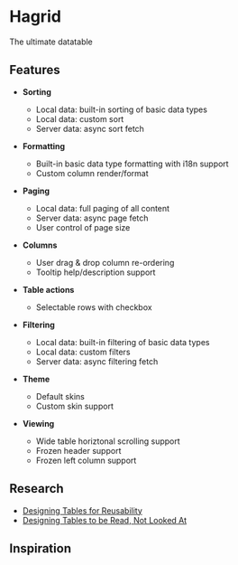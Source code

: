 # Hagrid

The ultimate datatable

## Features

-   **Sorting**
    -   Local data: built-in sorting of basic data types
    -   Local data: custom sort
    -   Server data: async sort fetch
-   **Formatting**
    -   Built-in basic data type formatting with i18n support
    -   Custom column render/format
-   **Paging**
    -   Local data: full paging of all content
    -   Server data: async page fetch
    -   User control of page size
-   **Columns**
    -   User drag & drop column re-ordering
    -   Tooltip help/description support
-   **Table actions**
    -   Selectable rows with checkbox
-   **Filtering**
    -   Local data: built-in filtering of basic data types
    -   Local data: custom filters
    -   Server data: async filtering fetch
-   **Theme**
    -   Default skins
    -   Custom skin support
-   **Viewing**

    -   Wide table horiztonal scrolling support
    -   Frozen header support
    -   Frozen left column support

## Research

-   [Designing Tables for Reusability](https://uxdesign.cc/designing-tables-for-reusability-490a3760533)
-   [Designing Tables to be Read, Not Looked At](http://alistapart.com/article/web-typography-tables)

## Inspiration
